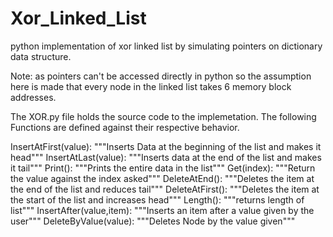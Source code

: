 # Xor_Linked_List
python implementation of xor linked list by simulating pointers on dictionary data structure.

Note: as pointers can't be accessed directly in python so the assumption here is made that every node in the linked list takes 6 memory block addresses.

The XOR.py file holds the source code to the implemetation. 
The following Functions are defined against their respective behavior.

InsertAtFirst(value):
        """Inserts Data at the beginning of the list and makes it head"""
InsertAtLast(value):
        """Inserts data at the end of the list and makes it tail"""
Print():
        """Prints the entire data in the list"""
Get(index):
        """Return the value against the index asked"""
DeleteAtEnd():
        """Deletes the item at the end of the list and reduces tail"""
DeleteAtFirst():
        """Deletes the item at the start of the list and increases head"""
Length():
        """returns length of list"""
InsertAfter(value,item):
        """Inserts an item after a value given by the user"""
DeleteByValue(value):
        """Deletes Node by the value given"""
